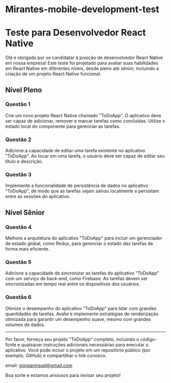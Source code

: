 # Mirantes-mobile-development-test

# Teste para Desenvolvedor React Native

Olá e obrigado por se candidatar à posição de desenvolvedor React Native em nossa empresa! Este teste foi projetado para avaliar suas habilidades em React Native em diferentes níveis, desde pleno até sênior, incluindo a criação de um projeto React Native funcional.

## Nível Pleno

### Questão 1

Crie um novo projeto React Native chamado "ToDoApp". O aplicativo deve ser capaz de adicionar, remover e marcar tarefas como concluídas. Utilize o estado local do componente para gerenciar as tarefas.

### Questão 2

Adicione a capacidade de editar uma tarefa existente no aplicativo "ToDoApp". Ao tocar em uma tarefa, o usuário deve ser capaz de editar seu título e descrição.

### Questão 3

Implemente a funcionalidade de persistência de dados no aplicativo "ToDoApp", de modo que as tarefas sejam salvas localmente e persistam entre as sessões do aplicativo.

## Nível Sênior

### Questão 4

Melhore a arquitetura do aplicativo "ToDoApp" para incluir um gerenciador de estado global, como Redux, para gerenciar o estado das tarefas de forma mais eficiente.

### Questão 5

Adicione a capacidade de sincronizar as tarefas do aplicativo "ToDoApp" com um serviço de back-end, como Firebase. As tarefas devem ser sincronizadas em tempo real entre os dispositivos dos usuários.

### Questão 6

Otimize o desempenho do aplicativo "ToDoApp" para lidar com grandes quantidades de tarefas. Avalie e implemente estratégias de renderização otimizada para garantir um desempenho suave, mesmo com grandes volumes de dados.

---

Por favor, forneça seu projeto "ToDoApp" completo, incluindo o código-fonte e quaisquer instruções adicionais necessárias para executar o aplicativo. Você pode incluir o projeto em um repositório público (por exemplo, GitHub) e compartilhar o link conosco.

email: gongamiguel@gmail.com

Boa sorte e estamos ansiosos para revisar seu projeto!
